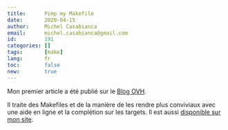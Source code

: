 ```yaml
---
title:      Pimp my Makefile
date:       2020-04-15
author:     Michel Casabianca
email:      michel.casabianca@gmail.com
id:         191
categories: []
tags:       [make]
lang:       fr
toc:        false
new:        true
---
```


Mon premier article a été publié sur le [Blog OVH](https://www.ovh.com/blog/pimp-my-makefile/).

<!--more-->

Il traite des Makefiles et de la manière de les rendre plus conviviaux avec une aide en ligne et la complétion sur les targets. Il est aussi [disponible sur mon site](/article/pimp-my-makefile.en.html).
